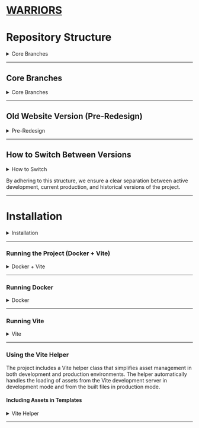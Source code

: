 # [WARRIORS](https://ashuksu.github.io/warriors/public)


# Repository Structure

<details>
  <summary>Core Branches</summary>

This repository uses the following branch structure to manage different versions of the project:

</details>

---

## Core Branches

<details>
  <summary>Core Branches</summary>

* **`master`**:
    * This is the **main (production)** branch. It always contains the **latest version of the website with the new
      design**, which is deployed to production.
    * Any release-ready changes are merged here.

* **`dev`**:
    * This is the **development branch**. All new features and bug fixes are initially developed here or in separate
      feature branches, then merged into `dev`.
    * `dev` is synchronized with `master` after each successful release.

</details>

---

## Old Website Version (Pre-Redesign)

<details>
  <summary>Pre-Redesign</summary>

We've preserved the previous version of the website (before the major redesign) for historical access or in case it's
needed. It's represented as follows:

* **`master-old-v1` (Branch)**:
    * This is a **dedicated branch** that holds the **complete history of the old website design**.
    * If minor changes or fixes are ever needed for the old version, they can be made within this branch.

* **`old-design-v1` (Tag)**:
    * This is a **permanent tag** that points to the **last commit of the old website version** (at the time it was "
      frozen" before the redesign).
    * Tags serve as static "snapshots" of the code's state at a specific point in time. It acts as a reference point for
      the old design.

</details>

---

## How to Switch Between Versions

<details>
  <summary>How to Switch</summary>

### Switching to the Main or Dev Branch:

* To work on the new version or synchronize with it:
    ```bash
    git checkout master
    # or
    git checkout dev
    ```

### Switching to the Old Branch:

* If you need to work with the code of the old design:
    ```bash
    git checkout master-old-v1
    ```

### Viewing and Checking Out Tags:

* To see all available tags:
    ```bash
    git tag
    ```
  You'll see a list, including `old-design-v1`.

* To "check out" the state that a tag points to (this will put you in a "detached HEAD" state, which is fine for viewing
  but not for active development):
    ```bash
    git checkout old-design-v1
    ```
  If you want to start development based on this tagged state, you should create a new branch:
    ```bash
    git checkout -b feature/old-v1-TASK old-design-v1
    ```
  
  Or branch off the `master-old-v1`
    ```bash
    git checkout master-old-v1
    ```

</details>

By adhering to this structure, we ensure a clear separation between active development, current production, and
historical versions of the project.

---

# Installation

<details>
  <summary>Installation</summary>

```bash
# Install dependencies
composer install
npm install
```

```bash
# to update startup
composer dump-autoload
```
or

```bash
# optimized generation, better for production
composer dump-autoload -o
```

```bash   
# Rebuild the Docker image and the Vite build
npm run build
```

```bash   
# Once at first time, or after edition/cleaning Docker files
docker-compose build
```

</details>

---

### Running the Project (Docker + Vite)

<details>
  <summary>Docker + Vite</summary>

```
http://localhost:8080
```

```
http://localhost:5173/
```

```bash 
# Start dev server
npm run dev
```

```bash 
# Start build
npm run build
```

```bash  
# Stop
npm run stop
```

```bash  
# Preview
npm run preview
```

</details>

---

### Running Docker

<details>
  <summary>Docker</summary>

```bash
# Start
npm run docker:dev
```

```
http://localhost:8080
```

```bash 
# Forced rebuild without cache:
docker-compose up --build
```

```bash 
# Just build:
docker-compose build
```

### Additional Docker commands

```bash
# Restart the container
npm run docker:restart
```

```bash
# Monitor Docker containers
npm run docker:monitor
```

#### How to stop Docker

```bash  
# Stop the container
npm run docker:stop
```

#### How to clean Docker

```bash 
# !! Clean unused Docker resources
npm run docker:clean
```

```bash 
# Clean up all unused containers and images
docker system prune -a
```

```bash 
# Delete all local project images (PROJECT_DIRECTORY_NAME_web)
docker rmi warriors_web
```

</details>

---

### Running Vite

<details>
  <summary>Vite</summary>

```bash 
# Start dev server
npm run vite:dev
```

```
http://localhost:5173/
```

```bash 
# Start build
npm run vite:build
```

### Additional Vite commands

```bash
# Preview
npm run vite:preview
```

```
http://localhost:4173
```

#### How to check|clean|stop|kill Vite

```bash  
# Stop
npm run vite:stop
```

```bash
# Stop (Linux only)
npm run vite:kill
```

```bash
# Find the PID of the process
lsof -i :5173
```

```bash
# Or alternatively
netstat -tulpn | grep 5173
```

```bash
# Kill the process (replace <PID> with the process number from the previous command)
kill -9 <pid>
```

</details>

---

### Using the Vite Helper

The project includes a Vite helper class that simplifies asset management in both development and production environments. The helper automatically handles the loading of assets from the Vite development server in development mode and from the built files in production mode.

#### Including Assets in Templates

<details>
  <summary>Vite Helper</summary>

```markdown
```js
input: {
  script: './src/js/script.js',
  style: './src/css/style.css',
  styleHome: './src/css/styleHome.css',
  animate: './src/css/libs/animate.min.css',
  criticalStyles: './src/scss/criticalStyles.scss'
},
```

> **Important:**  
> These files must be listed in the `input` option of your `vite.config.js` configuration.  
> If you do not include them, Vite will not process or output these assets, and you may encounter errors when trying to load them in your templates.
> Except for those that are connected in modules
```
Use the `getAssetPath` method to include assets in your templates:

```php
<?php
use App\Helpers\Vite;
?>

<!-- CSS files -->
<link rel="stylesheet" href="<?= Vite::getAssetPath('src/css/style.css') ?>">
<link rel="stylesheet" href="<?= Vite::getAssetPath('src/scss/criticalStyles.scss') ?>">

<!-- JavaScript modules -->
<script type="module" src="<?= Vite::getAssetPath('src/js/modules/Menu.js') ?>"></script>
<script type="module" src="<?= Vite::getAssetPath('src/js/modules/utils/Toggle.js') ?>"></script>

<!-- Library CSS files -->
<link rel="stylesheet" href="<?= Vite::getAssetPath('src/css/libs/animate.min.css') ?>">
```

#### Development vs Production

The Vite helper automatically detects whether the application is running in development or production mode based on the `IS_DEV` constant defined in the `.env` file:

- In development mode (`IS_DEV=true`), assets are loaded from the Vite development server
- In production mode (`IS_DEV=false`), assets are loaded from the built files with hashed filenames

#### Supported Asset Types

The Vite helper supports various asset types:

- CSS files (e.g., `src/css/style.css`, `src/css/libs/animate.min.css`)
- SCSS files (e.g., `src/scss/main.scss`, `src/scss/criticalStyles.scss`)
- JavaScript files (e.g., `src/js/modules/Menu.js`, `src/js/modules/utils/Toggle.js`)

</details>

---